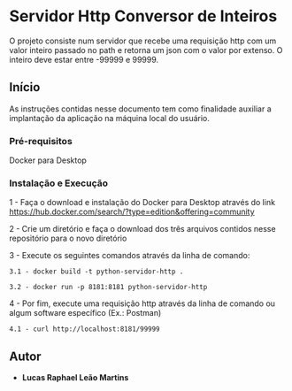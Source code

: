 # Servidor Http Conversor de Inteiros

O projeto consiste num servidor que recebe uma requisição http com um valor inteiro passado no path e retorna um json com o valor por extenso. O inteiro deve estar entre -99999 e 99999.

## Início

As instruções contidas nesse documento tem como finalidade auxiliar a implantação da aplicação na máquina local do usuário.

### Pré-requisitos

Docker para Desktop

### Instalação e Execução

1 - Faça o download e instalação do Docker para Desktop através do link https://hub.docker.com/search/?type=edition&offering=community

2 - Crie um diretório e faça o download dos três arquivos contidos nesse repositório para o novo diretório

3 - Execute os seguintes comandos através da linha de comando:
	
	3.1 - docker build -t python-servidor-http .
	
	3.2 - docker run -p 8181:8181 python-servidor-http
	
4 - Por fim, execute uma requisição http através da linha de comando ou algum software específico (Ex.: Postman)

	4.1 - curl http://localhost:8181/99999

## Autor

* **Lucas Raphael Leão Martins** 

